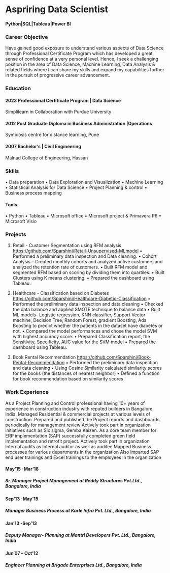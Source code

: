 # Aspriring Data Scientist
#### Python|SQL|Tableau|Power BI

### Career Objective
Have gained good exposure to understand various aspects of Data Science through Professional Certificate Program which has developed a great sense of confidence at a very personal level. Hence, I seek a challenging position in the area of Data Science, Machine Learning, Data Analysis & related fields where I can share my skills and expand my capabilities further in the pursuit of progressive career advancement.

### Education
#### 2023  Professional Certificate Program | Data Science
Simplilearn in Collaboration with Purdue University

#### 2012 Post Graduate Diploma in Business Administration |Operations
Symbiosis centre for distance learning, Pune

#### 2007 Bachelor’s | Civil Engineering
Malnad College of Engineering, Hassan


### Skills
•	Data preparation
•	Data Exploration and Visualization
•	Machine Learning
•	Statistical Analysis for Data Science
•	Project Planning & control
•	Business process mapping
#### Tools
•	Python
•	Tableau
•	Microsoft office
•	Microsoft project & Primavera P6
•	Microsoft Visio

### Projects
1. Retail - Customer Segmentation using RFM analysis 
    https://github.com/Sparshini/Retail-Unsupervised-MLmodel 
•	Performed a preliminary data inspection and Data cleaning.
•	Cohort Analysis – Created monthly cohorts and analyzed active customers and analyzed the retention rate of customers.
•	Built RFM model and segmented RFM based on scoring by dividing them into quartiles.
•	Built Clusters using K means clustering.
•	Prepared the dashboard using Tableau.

2. Healthcare - Classification based on Diabetes
    https://github.com/Sparshini/Healthcare-Diabetic-Classification
•	Performed the preliminary data inspection and data cleaning
•	Checked the data balance and applied SMOTE technique to balance data
•	Built ML models- Logistic regression, KNN classifier, Support Vector machine, Decision Tree, Random Forest, gradient Boosting, Ada Boosting to predict whether the patients in the dataset have diabetes or not.
•	Compared the model performances and chose the model SVM with highest accuracy score.
•	Prepared Classification report, the Sensitivity, Specificity, AUC value for the SVM model
•	Prepared the dashboard using Tableau.

3. Book Rental Recommendation 
     https://github.com/Sparshini/Book-Rental-Recommendation
•	Performed the preliminary data inspection and data cleaning
•	Using Cosine Similarity calculated similarity scores for the books (the distances of nearest neighbor)
•	Defined a function for book recommendation based on similarity scores

### Work Experience
As a Project Planning and Control professional having 10+ years of experience in construction industry with reputed builders in Bangalore, India. Managed Residential & commercial projects at various levels of construction. Prepared and published the Project reports and dashboards periodically for management review
Actively took part in organization initiatives such as Six sigma, Gemba Kaizen. As a core team member for ERP implementation (SAP) successfully completed green field Implementation and retrofit project.
Actively took part in organization Internal audits as Internal auditor as well as auditee
Mapped Business processes for various departments in the organization 
Also imparted SAP end user trainings and Excel trainings to the employees in the organization
#### May’15 -Mar’18
##### Sr. Manager Project Management at Reddy Structures Pvt.Ltd., Bangalore, India
#### Sep’13 -May’15
##### Manager Business Process at Karle Infra Pvt. Ltd.,     Bangalore, India
#### Jan’13 -Sep’13
##### Deputy Manager- Planning at Mantri Developers Pvt. Ltd., Bangalore, India
#### Jun’07 – Oct’12
##### Engineer Planning at Brigade Enterprises Ltd., Bangalore, India
